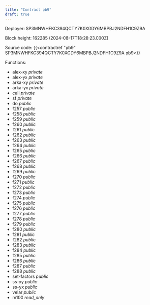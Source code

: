 ```yaml
---
title: "Contract pb9"
draft: true
---
```

Deployer: SP3MNWHFKC394QCTY7K0XGDY6MBPBJ2NDFH1C9Z9A


 



Block height: 162285 (2024-08-17T18:28:23.000Z)

Source code: {{<contractref "pb9" SP3MNWHFKC394QCTY7K0XGDY6MBPBJ2NDFH1C9Z9A pb9>}}

Functions:

* alex-xy _private_
* alex-yx _private_
* arka-xy _private_
* arka-yx _private_
* call _private_
* sf _private_
* do _public_
* f257 _public_
* f258 _public_
* f259 _public_
* f260 _public_
* f261 _public_
* f262 _public_
* f263 _public_
* f264 _public_
* f265 _public_
* f266 _public_
* f267 _public_
* f268 _public_
* f269 _public_
* f270 _public_
* f271 _public_
* f272 _public_
* f273 _public_
* f274 _public_
* f275 _public_
* f276 _public_
* f277 _public_
* f278 _public_
* f279 _public_
* f280 _public_
* f281 _public_
* f282 _public_
* f283 _public_
* f284 _public_
* f285 _public_
* f286 _public_
* f287 _public_
* f288 _public_
* set-factors _public_
* ss-xy _public_
* ss-yx _public_
* velar _public_
* m100 _read_only_
